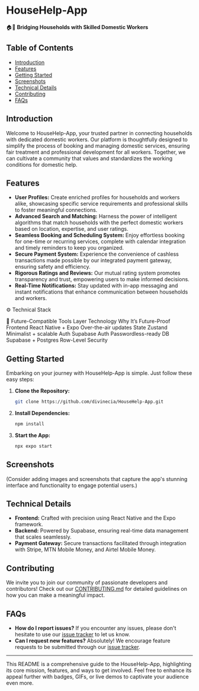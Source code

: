 # HouseHelp-App
🏠💼 **Bridging Households with Skilled Domestic Workers**

## Table of Contents
- [Introduction](#introduction)
- [Features](#features)
- [Getting Started](#getting-started)
- [Screenshots](#screenshots)
- [Technical Details](#technical-details)
- [Contributing](#contributing)
- [FAQs](#faqs)

## Introduction
Welcome to HouseHelp-App, your trusted partner in connecting households with dedicated domestic workers. Our platform is thoughtfully designed to simplify the process of booking and managing domestic services, ensuring fair treatment and professional development for all workers. Together, we can cultivate a community that values and standardizes the working conditions for domestic help.

## Features
- **User Profiles:** Create enriched profiles for households and workers alike, showcasing specific service requirements and professional skills to foster meaningful connections.
- **Advanced Search and Matching:** Harness the power of intelligent algorithms that match households with the perfect domestic workers based on location, expertise, and user ratings.
- **Seamless Booking and Scheduling System:** Enjoy effortless booking for one-time or recurring services, complete with calendar integration and timely reminders to keep you organized.
- **Secure Payment System:** Experience the convenience of cashless transactions made possible by our integrated payment gateway, ensuring safety and efficiency.
- **Rigorous Ratings and Reviews:** Our mutual rating system promotes transparency and trust, empowering users to make informed decisions.
- **Real-Time Notifications:** Stay updated with in-app messaging and instant notifications that enhance communication between households and workers.

⚙️ Technical Stack

🔄 Future-Compatible Tools
Layer	Technology	Why It’s Future-Proof
Frontend	React Native + Expo	Over-the-air updates
State	Zustand	Minimalist + scalable
Auth	Supabase Auth	Passwordless-ready
DB	Supabase + Postgres	Row-Level Security

## Getting Started
Embarking on your journey with HouseHelp-App is simple. Just follow these easy steps:
1. **Clone the Repository:**
   ```bash
   git clone https://github.com/divinecia/HouseHelp-App.git
   ```
2. **Install Dependencies:**
   ```bash
   npm install
   ```
3. **Start the App:**
   ```bash
   npx expo start
   ```

## Screenshots
(Consider adding images and screenshots that capture the app's stunning interface and functionality to engage potential users.)

## Technical Details
- **Frontend:** Crafted with precision using React Native and the Expo framework.
- **Backend:** Powered by Supabase, ensuring real-time data management that scales seamlessly.
- **Payment Gateway:** Secure transactions facilitated through integration with Stripe, MTN Mobile Money, and Airtel Mobile Money.

## Contributing
We invite you to join our community of passionate developers and contributors! Check out our [CONTRIBUTING.md](CONTRIBUTING.md) for detailed guidelines on how you can make a meaningful impact.

## FAQs
- **How do I report issues?** If you encounter any issues, please don't hesitate to use our [issue tracker](https://github.com/divinecia/HouseHelp-App/issues) to let us know.
- **Can I request new features?** Absolutely! We encourage feature requests to be submitted through our [issue tracker](https://github.com/divinecia/HouseHelp-App/issues).

---

This README is a comprehensive guide to the HouseHelp-App, highlighting its core mission, features, and ways to get involved. Feel free to enhance its appeal further with badges, GIFs, or live demos to captivate your audience even more.
